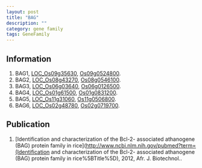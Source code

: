 ```yaml
---
layout: post
title: "BAG"
description: ""
category: gene family
tags: GeneFamily
---
```


## Information
1. BAG1, [LOC_Os09g35630](http://rice.plantbiology.msu.edu/cgi-bin/ORF_infopage.cgi?orf=LOC_Os09g35630), [Os09g0524800](http://rapdb.dna.affrc.go.jp/viewer/gbrowse_details/irgsp1?name=Os09g0524800).
2. BAG2, [LOC_Os08g43270](http://rice.plantbiology.msu.edu/cgi-bin/ORF_infopage.cgi?orf=LOC_Os08g43270), [Os08g0546100](http://rapdb.dna.affrc.go.jp/viewer/gbrowse_details/irgsp1?name=Os08g0546100).
3. BAG3, [LOC_Os06g03640](http://rice.plantbiology.msu.edu/cgi-bin/ORF_infopage.cgi?orf=LOC_Os06g03640), [Os06g0126500](http://rapdb.dna.affrc.go.jp/viewer/gbrowse_details/irgsp1?name=Os06g0126500).
4. BAG4, [LOC_Os01g61500](http://rice.plantbiology.msu.edu/cgi-bin/ORF_infopage.cgi?orf=LOC_Os01g61500), [Os01g0831200](http://rapdb.dna.affrc.go.jp/viewer/gbrowse_details/irgsp1?name=Os01g0831200).
5. BAG5, [LOC_Os11g31060](http://rice.plantbiology.msu.edu/cgi-bin/ORF_infopage.cgi?orf=LOC_Os11g31060), [Os11g0506800](http://rapdb.dna.affrc.go.jp/viewer/gbrowse_details/irgsp1?name=Os11g0506800).
6. BAG6, [LOC_Os02g48780](http://rice.plantbiology.msu.edu/cgi-bin/ORF_infopage.cgi?orf=LOC_Os02g48780), [Os02g0719700](http://rapdb.dna.affrc.go.jp/viewer/gbrowse_details/irgsp1?name=Os02g0719700).

## Publication
1. [Identification and characterization of the Bcl-2- associated athanogene (BAG) protein family in rice](http://www.ncbi.nlm.nih.gov/pubmed?term=(Identification and characterization of the Bcl-2- associated athanogene (BAG) protein family in rice%5BTitle%5D), 2012, Afr. J. Biotechnol..


